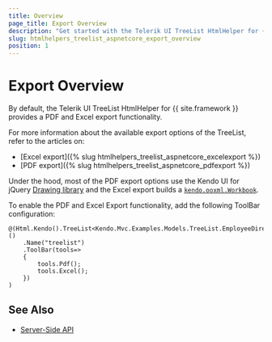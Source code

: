```yaml
---
title: Overview
page_title: Export Overview
description: "Get started with the Telerik UI TreeList HtmlHelper for {{ site.framework }} and learn how to configure its export functionality."
slug: htmlhelpers_treelist_aspnetcore_export_overview
position: 1
---
```


# Export Overview

By default, the Telerik UI TreeList HtmlHelper for {{ site.framework }} provides a PDF and Excel export functionality.

For more information about the available export options of the TreeList, refer to the articles on:

* [Excel export]({% slug htmlhelpers_treelist_aspnetcore_excelexport %})
* [PDF export]({% slug htmlhelpers_treelist_aspnetcore_pdfexport %})

Under the hood, most of the PDF export options use the Kendo UI for jQuery [Drawing library](https://docs.telerik.com/kendo-ui/framework/drawing/overview) and the Excel export builds a [`kendo.ooxml.Workbook`](https://docs.telerik.com/kendo-ui/api/javascript/ooxml/workbook).

To enable the PDF and Excel Export functionality, add the following ToolBar configuration:

    @(Html.Kendo().TreeList<Kendo.Mvc.Examples.Models.TreeList.EmployeeDirectoryModel>()
        .Name("treelist")
        .ToolBar(tools=>
        {
            tools.Pdf();
            tools.Excel();
        })
    )

## See Also

* [Server-Side API](/api/treelist)
